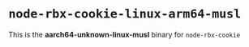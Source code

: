 # `node-rbx-cookie-linux-arm64-musl`

This is the **aarch64-unknown-linux-musl** binary for `node-rbx-cookie`
